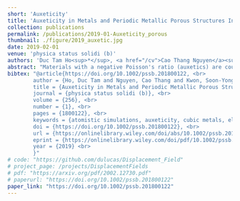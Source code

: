 ```yaml
---
short: 'Auxeticity'
title: 'Auxeticity in Metals and Periodic Metallic Porous Structures Induced by Elastic Instabilities'
collection: publications
permalink: /publications/2019-01-Auxeticity_porous
thumbnail: ./figure/2019_auxetic.jpg
date: 2019-02-01
venue: 'physica status solidi (b)'
authors: 'Duc Tam Ho<sup>*</sup>, <a href="/cv">Cao Thang Nguyen</a><sup>*</sup>,  Soon-Yong Kwon, Sung Youb Kim <br> <small><i>* equal contribution.</i></small>'
abstract: "Materials with a negative Poisson's ratio (auxetics) are counter intuitive because their mechanical response is unusual. On the other hand, instabilities are usually regarded as deleterious phenomena and thus their prevention is needed. Here, numerical and theoretical evidences have been provided to show that two different elastic instabilities are, rather than deleterious, useful phenomena that cause auxeticity. It has been shown that a negative Poisson's ratio can be found in some face-centered cubic (FCC) single crystals at a finite strain as they are under uniaxial stress along the [100]-direction. The auxeticity is associated with a phase transformation induced by the Born–Hill's elastic instability, i.e., an elastic material instability. In addition, it has been found that periodic metallic porous structures can also show a negative Poisson's ratio at finite compressive strain. In this case, buckling of the micro-structure of the porous structures, which is an elastic and geometric instability, is respondent for the auxeticity."
bibtex: "@article{https://doi.org/10.1002/pssb.201800122, <br>
        author = {Ho, Duc Tam and Nguyen, Cao Thang and Kwon, Soon-Yong and Kim, Sung Youb}, <br>
        title = {Auxeticity in Metals and Periodic Metallic Porous Structures Induced by Elastic Instabilities}, <br>
        journal = {physica status solidi (b)}, <br>
        volume = {256}, <br>
        number = {1}, <br>
        pages = {1800122}, <br>
        keywords = {atomistic simulations, auxeticity, cubic metals, elastic instability, porous structure}, <br>
        doi = {https://doi.org/10.1002/pssb.201800122}, <br>
        url = {https://onlinelibrary.wiley.com/doi/abs/10.1002/pssb.201800122}, <br>
        eprint = {https://onlinelibrary.wiley.com/doi/pdf/10.1002/pssb.201800122}, <br>
        year = {2019} <br>
        }"
# code: "https://github.com/dulucas/Displacement_Field"
# project_page: /projects/DisplacementFields
# pdf: "https://arxiv.org/pdf/2002.12730.pdf"
# paperurl: "https://doi.org/10.1002/pssb.201800122"
paper_link: "https://doi.org/10.1002/pssb.201800122"
---
```


<!-- Full text at [publisher](https://doi.org/10.1002/pssb.201800122) -->